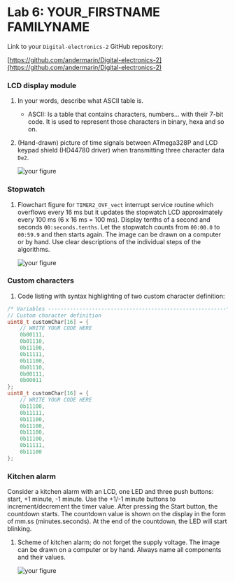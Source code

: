 # Lab 6: YOUR_FIRSTNAME FAMILYNAME

Link to your `Digital-electronics-2` GitHub repository:

[https://github.com/andermarin/Digital-electronics-2](https://github.com/andermarin/Digital-electronics-2)


### LCD display module

1. In your words, describe what ASCII table is.
   * ASCII: Is a table that contains characters, numbers... with their 7-bit code. It is used to represent those characters in binary, hexa and so on.

2. (Hand-drawn) picture of time signals between ATmega328P and LCD keypad shield (HD44780 driver) when transmitting three character data `De2`.

   ![your figure]()


### Stopwatch

1. Flowchart figure for `TIMER2_OVF_vect` interrupt service routine which overflows every 16&nbsp;ms but it updates the stopwatch LCD approximately every 100&nbsp;ms (6 x 16&nbsp;ms = 100&nbsp;ms). Display tenths of a second and seconds `00:seconds.tenths`. Let the stopwatch counts from `00:00.0` to `00:59.9` and then starts again. The image can be drawn on a computer or by hand. Use clear descriptions of the individual steps of the algorithms.

   ![your figure]()


### Custom characters

1. Code listing with syntax highlighting of two custom character definition:

```c
/* Variables ---------------------------------------------------------*/
// Custom character definition
uint8_t customChar[16] = {
    // WRITE YOUR CODE HERE
    0b00111,
    0b01110,
    0b11100,
    0b11111,
    0b11100,
    0b01110,
    0b00111,
    0b00011
};
uint8_t customChar[16] = {
    // WRITE YOUR CODE HERE
    0b11100,
    0b11111,
    0b11100,
    0b11100,
    0b11100,
    0b11100,
    0b11111,
    0b11100
};
```


### Kitchen alarm

Consider a kitchen alarm with an LCD, one LED and three push buttons: start, +1 minute, -1 minute. Use the +1/-1 minute buttons to increment/decrement the timer value. After pressing the Start button, the countdown starts. The countdown value is shown on the display in the form of mm.ss (minutes.seconds). At the end of the countdown, the LED will start blinking.

1. Scheme of kitchen alarm; do not forget the supply voltage. The image can be drawn on a computer or by hand. Always name all components and their values.

   ![your figure]()
